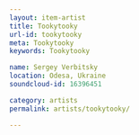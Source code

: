 ```yaml
---
layout: item-artist
title: Tookytooky
url-id: tookytooky
meta: Tookytooky
keywords: Tookytooky

name: Sergey Verbitsky
location: Odesa, Ukraine
soundcloud-id: 16396451

category: artists
permalink: artists/tookytooky/

---
```



